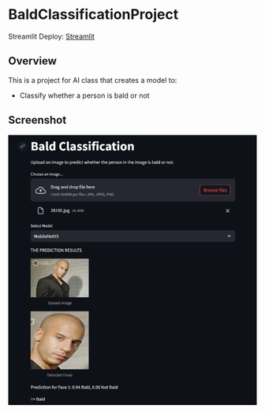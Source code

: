 # BaldClassificationProject
Streamlit Deploy: [Streamlit](https://baldclassification.streamlit.app/)

## Overview
This is a project for AI class that creates a model to:
 - Classify whether a person is bald or not

## Screenshot
![Image](ScreenshotDemo.PNG)
